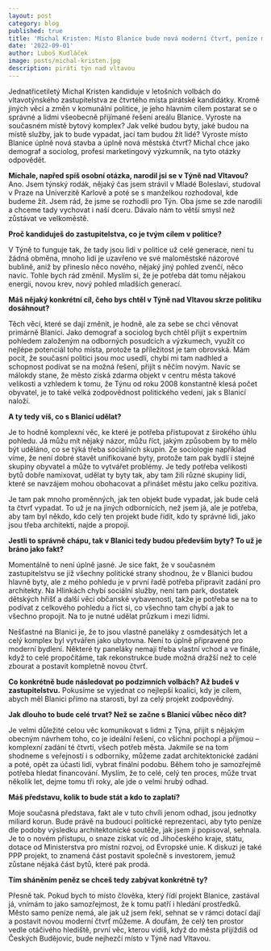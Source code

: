 ```yaml
---
layout: post
category: blog
published: true
title: 'Michal Kristen: Místo Blanice bude nová moderní čtvrť, peníze může město sehnat z dotačních programů'
date: '2022-09-01'
author: Luboš Kudláček
image: posts/michal-kristen.jpg
description: piráti týn nad vltavou
---
```


Jednatřicetiletý Michal Kristen kandiduje v letošních volbách do vltavotýnského zastupitelstva ze čtvrtého místa pirátské kandidátky. Kromě jiných věcí a změn v komunální politice, je jeho hlavním cílem postarat se o správné a lidmi všeobecně přijímané řešení areálu Blanice. Vyroste na současném místě bytový komplex? Jak velké budou byty, jaké budou na místě služby, jak to bude vypadat, jací tam budou žít lidé? Vyroste místo Blanice úplně nová stavba a úplně nová městská čtvrť? Michal chce jako demograf a sociolog, profesí marketingový výzkumník, na tyto otázky odpovědět. 

**Michale, napřed spíš osobní otázka, narodil jsi se v Týně nad Vltavou?**
Ano. Jsem týnský rodák, nějaký čas jsem strávil v Mladé Boleslavi, studoval v Praze na Univerzitě Karlově a poté se s manželkou rozhodoval, kde budeme žít. Jsem rád, že jsme se rozhodli pro Týn. Oba jsme se zde narodili a chceme tady vychovat i naší dceru. Dávalo nám to větší smysl než zůstávat ve velkoměstě. 

**Proč kandiduješ do zastupitelstva, co je tvým cílem v politice?** 

V Týně to funguje tak, že tady jsou lidi v politice už celé generace, není tu žádná obměna, mnoho lidí je uzavřeno ve své maloměstské názorové bublině, aniž by přineslo něco nového, nějaký jiný pohled zvenčí, něco navíc. Tohle bych rád změnil. Myslím si, že je potřeba dát tomu nějakou energii, novou krev, nový pohled mladších generací.

**Máš nějaký konkrétní cíl, čeho bys chtěl v Týně nad Vltavou skrze politiku dosáhnout?** 

Těch věcí, které se dají změnit, je hodně, ale za sebe se chci věnovat primárně Blanici. Jako demograf a sociolog bych chtěl přijít s expertním pohledem založeným na odborných posudcích a výzkumech, využít co nejlépe potenciál toho místa, protože ta příležitost je tam obrovská. Mám pocit, že současní politici jsou moc usedlí, chybí mi tam nadhled a schopnost podívat se na možná řešení, přijít s něčím novým. Navíc se málokdy stane, že město získá zdarma objekt v centru města takové velikosti a vzhledem k tomu, že Týnu od roku 2008 konstantně klesá počet obyvatel, je to také velká zodpovědnost politického vedení, jak s Blanicí naloží.

**A ty tedy víš, co s Blanicí udělat?**

Je to hodně komplexní věc, ke které je potřeba přistupovat z širokého úhlu pohledu. Já můžu mít nějaký názor, můžu říct, jakým způsobem by to mělo být uděláno, co se týká třeba sociálních skupin. Ze sociologie například víme, že není dobré stavět unifikované byty, protože tam pak bydlí i stejné skupiny obyvatel a může to vytvářet problémy. Je tedy potřeba velikosti bytů dobře namixovat, udělat ty byty tak, aby tam žili různé skupiny lidí, které se navzájem mohou obohacovat a přinášet městu jako celku pozitiva. 

Je tam pak mnoho proměnných, jak ten objekt bude vypadat, jak bude celá ta čtvrť vypadat. To už je na jiných odbornících, než jsem já, ale je potřeba, aby tam byl někdo, kdo celý ten projekt bude řídit, kdo ty správné lidi, jako jsou třeba architekti, najde a propojí. 

**Jestli to správně chápu, tak v Blanici tedy budou především byty? To už je bráno jako fakt?**

Momentálně to není úplně jasné. Je sice fakt, že v současném zastupitelstvu se již všechny politické strany shodnou, že v Blanici budou hlavně byty, ale z mého pohledu je v první řadě potřeba připravit zadání pro architekty. Na Hlinkách chybí sociální služby, není tam park, dostatek dětských hřišť a další věci občanské vybavenosti, takže je potřeba se na to podívat z celkového pohledu a říct si, co všechno tam chybí a jak to všechno propojit. Na to je nutné udělat průzkum i mezi lidmi.

Nešťastné na Blanici je, že to jsou vlastně paneláky z osmdesátých let a celý komplex byl vytvářen jako ubytovna. Není to úplně připravené pro moderní bydlení. Některé ty paneláky nemají třeba vlastní vchod a ve finále, když to celé propočítáme, tak rekonstrukce bude možná dražší než to celé zbourat a postavit kompletně novou čtvrť.

**Co konkrétně bude následovat po podzimních volbách? Až budeš v zastupitelstvu.**
Pokusíme se vyjednat co nejlepší koalici, kdy je cílem, abych měl Blanici přímo na starosti, byl za celý projekt zodpovědný.

**Jak dlouho to bude celé trvat? Než se začne s Blanicí vůbec něco dít?**

Je velmi důležité celou věc komunikovat s lidmi z Týna, přijít s nějakým obecným návrhem toho, co je ideální řešení, co všichni pochopí a přijmou – komplexní zadání té čtvrti, všech potřeb města. Jakmile se na tom shodneme s veřejností i s odborníky, můžeme zadat architektonické zadání a poté, opět za účasti lidí, vybrat finální podobu. Během toho je samozřejmě potřeba hledat financování. Myslím, že to celé, celý ten proces, může trvat několik let, dejme tomu tři roky, ale jde o velmi hrubý odhad.

**Máš představu, kolik to bude stát a kdo to zaplatí?**

Moje současná představa, fakt ale v tuto chvíli jenom odhad, jsou jednotky miliard korun. Bude právě na budoucí politické reprezentaci, aby tyto peníze dle podoby výsledku architektonické soutěže, jak jsem ji popisoval, sehnala. Je to o novém přístupu, o snaze získat víc od Jihočeského kraje, státu, dotace od Ministerstva pro místní rozvoj, od Evropské unie. K diskuzi je také PPP projekt, to znamená část postavit společně s investorem, jemuž zůstane nějaká část bytů, které pak prodá.

**Tím sháněním peněz se chceš tedy zabývat konkrétně ty?**

Přesně tak. Pokud bych to místo člověka, který řídí projekt Blanice, zastával já, vnímám to jako samozřejmost, že k tomu patří i hledání prostředků. Město samo peníze nemá, ale jak už jsem řekl, sehnat se v rámci dotací dají a postavit novou moderní čtvrť můžeme. A doufám, že celý ten prostor vedle otáčivého hlediště, první věc, kterou vidíš, když do města přijíždíš od Českých Budějovic, bude nejhezčí místo v Týně nad Vltavou.

